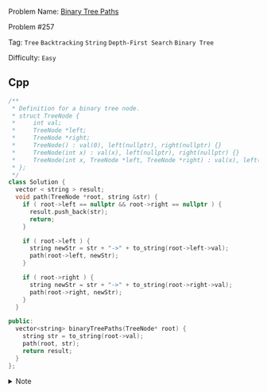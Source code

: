 Problem Name: [Binary Tree Paths](https://leetcode.com/problems/binary-tree-paths/description/)

Problem #257

Tag: `Tree` `Backtracking` `String` `Depth-First Search` `Binary Tree`

Difficulty: `Easy`

## Cpp

```cpp
/**
 * Definition for a binary tree node.
 * struct TreeNode {
 *     int val;
 *     TreeNode *left;
 *     TreeNode *right;
 *     TreeNode() : val(0), left(nullptr), right(nullptr) {}
 *     TreeNode(int x) : val(x), left(nullptr), right(nullptr) {}
 *     TreeNode(int x, TreeNode *left, TreeNode *right) : val(x), left(left), right(right) {}
 * };
 */
class Solution {
  vector < string > result;
  void path(TreeNode *root, string &str) {
    if ( root->left == nullptr && root->right == nullptr ) {
      result.push_back(str);
      return;
    }

    if ( root->left ) {
      string newStr = str + "->" + to_string(root->left->val);
      path(root->left, newStr);
    }

    if ( root->right ) {
      string newStr = str + "->" + to_string(root->right->val);
      path(root->right, newStr);
    }
  }

public:
  vector<string> binaryTreePaths(TreeNode* root) {
    string str = to_string(root->val);
    path(root, str);
    return result;
  }
};
```

<details>
  <summary>Note</summary>
  <li>Use depth-first search & keep tracking the path</li>
  <li>If found out the leaf node, store the tracking path in the <code>vector</code></li>
</details>

